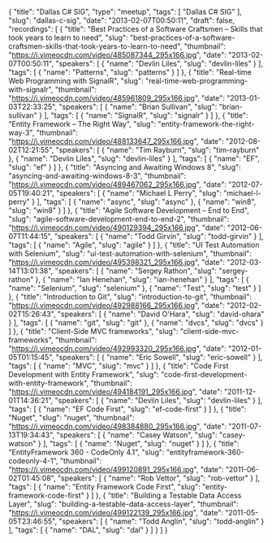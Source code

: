 {
  "title": "Dallas C# SIG",
  "type": "meetup",
  "tags": [
    "Dallas C# SIG"
  ],
  "slug": "dallas-c-sig",
  "date": "2013-02-07T00:50:11",
  "draft": false,
  "recordings": [
    {
      "title": "Best Practices of a Software Craftsmen – Skills that took years to learn to need",
      "slug": "best-practices-of-a-software-craftsmen-skills-that-took-years-to-learn-to-need",
      "thumbnail": "https://i.vimeocdn.com/video/485087344_295x166.jpg",
      "date": "2013-02-07T00:50:11",
      "speakers": [
        {
          "name": "Devlin Liles",
          "slug": "devlin-liles"
        }
      ],
      "tags": [
        {
          "name": "Patterns",
          "slug": "patterns"
        }
      ]
    },
    {
      "title": "Real-time Web Programming with SignalR",
      "slug": "real-time-web-programming-with-signalr",
      "thumbnail": "https://i.vimeocdn.com/video/485961809_295x166.jpg",
      "date": "2013-01-03T22:33:25",
      "speakers": [
        {
          "name": "Brian Sullivan",
          "slug": "brian-sullivan"
        }
      ],
      "tags": [
        {
          "name": "SignalR",
          "slug": "signalr"
        }
      ]
    },
    {
      "title": "Entity Framework – The Right Way",
      "slug": "entity-framework-the-right-way-3",
      "thumbnail": "https://i.vimeocdn.com/video/488133647_295x166.jpg",
      "date": "2012-08-02T12:21:55",
      "speakers": [
        {
          "name": "Tim Rayburn",
          "slug": "tim-rayburn"
        },
        {
          "name": "Devlin Liles",
          "slug": "devlin-liles"
        }
      ],
      "tags": [
        {
          "name": "EF",
          "slug": "ef"
        }
      ]
    },
    {
      "title": "Asyncing and Awaiting Windows 8",
      "slug": "asyncing-and-awaiting-windows-8-3",
      "thumbnail": "https://i.vimeocdn.com/video/489467062_295x166.jpg",
      "date": "2012-07-05T19:40:21",
      "speakers": [
        {
          "name": "Michael L Perry",
          "slug": "michael-l-perry"
        }
      ],
      "tags": [
        {
          "name": "async",
          "slug": "async"
        },
        {
          "name": "win8",
          "slug": "win8"
        }
      ]
    },
    {
      "title": "Agile Software Development – End to End",
      "slug": "agile-software-development-end-to-end-2",
      "thumbnail": "https://i.vimeocdn.com/video/490129394_295x166.jpg",
      "date": "2012-06-07T11:44:15",
      "speakers": [
        {
          "name": "Todd Girvin",
          "slug": "todd-girvin"
        }
      ],
      "tags": [
        {
          "name": "Agile",
          "slug": "agile"
        }
      ]
    },
    {
      "title": "UI Test Automation with Selenium",
      "slug": "ui-test-automation-with-selenium",
      "thumbnail": "https://i.vimeocdn.com/video/495398321_295x166.jpg",
      "date": "2012-03-14T13:01:38",
      "speakers": [
        {
          "name": "Sergey Rathon",
          "slug": "sergey-rathon"
        },
        {
          "name": "Ian Henehan",
          "slug": "ian-henehan"
        }
      ],
      "tags": [
        {
          "name": "Selenium",
          "slug": "selenium"
        },
        {
          "name": "Test",
          "slug": "test"
        }
      ]
    },
    {
      "title": "Introduction to Git",
      "slug": "introduction-to-git",
      "thumbnail": "https://i.vimeocdn.com/video/492988166_295x166.jpg",
      "date": "2012-02-02T15:26:43",
      "speakers": [
        {
          "name": "David O'Hara",
          "slug": "david-ohara"
        }
      ],
      "tags": [
        {
          "name": "git",
          "slug": "git"
        },
        {
          "name": "dvcs",
          "slug": "dvcs"
        }
      ]
    },
    {
      "title": "Client-Side MVC frameworks",
      "slug": "client-side-mvc-frameworks",
      "thumbnail": "https://i.vimeocdn.com/video/492993320_295x166.jpg",
      "date": "2012-01-05T01:15:45",
      "speakers": [
        {
          "name": "Eric Sowell",
          "slug": "eric-sowell"
        }
      ],
      "tags": [
        {
          "name": "MVC",
          "slug": "mvc"
        }
      ]
    },
    {
      "title": "Code First Development with Entity Framework",
      "slug": "code-first-development-with-entity-framework",
      "thumbnail": "https://i.vimeocdn.com/video/494184191_295x166.jpg",
      "date": "2011-12-01T14:36:21",
      "speakers": [
        {
          "name": "Devlin Liles",
          "slug": "devlin-liles"
        }
      ],
      "tags": [
        {
          "name": "EF Code First",
          "slug": "ef-code-first"
        }
      ]
    },
    {
      "title": "Nuget",
      "slug": "nuget",
      "thumbnail": "https://i.vimeocdn.com/video/498384880_295x166.jpg",
      "date": "2011-07-13T19:34:43",
      "speakers": [
        {
          "name": "Casey Watson",
          "slug": "casey-watson"
        }
      ],
      "tags": [
        {
          "name": "Nuget",
          "slug": "nuget"
        }
      ]
    },
    {
      "title": "EntityFramework 360 - CodeOnly 4.1",
      "slug": "entityframework-360-codeonly-4-1",
      "thumbnail": "https://i.vimeocdn.com/video/499120891_295x166.jpg",
      "date": "2011-06-02T01:45:08",
      "speakers": [
        {
          "name": "Rob Vettor",
          "slug": "rob-vettor"
        }
      ],
      "tags": [
        {
          "name": "Entity Framework Code First",
          "slug": "entity-framework-code-first"
        }
      ]
    },
    {
      "title": "Building a Testable Data Access Layer",
      "slug": "building-a-testable-data-access-layer",
      "thumbnail": "https://i.vimeocdn.com/video/499122139_295x166.jpg",
      "date": "2011-05-05T23:46:55",
      "speakers": [
        {
          "name": "Todd Anglin",
          "slug": "todd-anglin"
        }
      ],
      "tags": [
        {
          "name": "DAL",
          "slug": "dal"
        }
      ]
    }
  ]
}